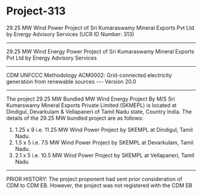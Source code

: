 # Project-313
29.25 MW Wind Power Project of Sri Kumaraswamy Mineral Exports Pvt Ltd by Energy Advisory Services (UCR ID Number: 313)
_____________
29.25 MW Wind Energy Power Project of Sri Kumaraswamy Mineral Exports Pvt Ltd by Energy Advisory Services
____________
CDM UNFCCC Methodology
ACM0002: Grid-connected electricity
generation from renewable sources ---
Version 20.0
_______________
The project 29.25 MW Bundled MW Wind Energy Project By M/S Sri Kumarswamy Mineral
Exports Private Limited (SKMEPL) is located at Dindigul, Devarkulam & Vellapaneri of Tamil
Nadu state, Country India.
The details of the 29.25 MW bundled project are as follows:
1. 1.25 x 9 i.e. 11.25 MW Wind Power Project by SKEMPL at Dindigul, Tamil Nadu.
2. 1.5 x 5 i.e. 7.5 MW Wind Power Project by SKEMPL at Devarkulam, Tamil Nadu.
3. 2.1 x 5 i.e. 10.5 MW Wind Power Project by SKEMPL at Vellapaneri, Tamil Nadu
____________
PRIOR HISTORY: The project proponent had sent prior consideration of CDM to CDM EB. However, the project was
not registered with the CDM EB
